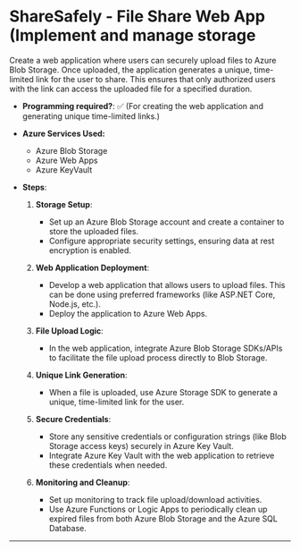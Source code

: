 # ShareSafely - File Share Web App (Implement and manage storage

Create a web application where users can securely upload files to Azure Blob Storage. Once uploaded, the application generates a unique, time-limited link for the user to share. This ensures that only authorized users with the link can access the uploaded file for a specified duration.

- **Programming required?**: ✅ (For creating the web application and generating unique time-limited links.)
  
- **Azure Services Used:**
  - Azure Blob Storage
  - Azure Web Apps
  - Azure KeyVault

  
- **Steps**:
   1. **Storage Setup**:
        - Set up an Azure Blob Storage account and create a container to store the uploaded files.
        - Configure appropriate security settings, ensuring data at rest encryption is enabled.
   
   2. **Web Application Deployment**:
        - Develop a web application that allows users to upload files. This can be done using preferred frameworks (like ASP.NET Core, Node.js, etc.).
        - Deploy the application to Azure Web Apps.
   
   3. **File Upload Logic**:
        - In the web application, integrate Azure Blob Storage SDKs/APIs to facilitate the file upload process directly to Blob Storage.
   
   
   4. **Unique Link Generation**:
        - When a file is uploaded, use Azure Storage SDK to generate a unique, time-limited link for the user.

   
   5. **Secure Credentials**:
        - Store any sensitive credentials or configuration strings (like Blob Storage access keys) securely in Azure Key Vault.
        - Integrate Azure Key Vault with the web application to retrieve these credentials when needed.
   
   6. **Monitoring and Cleanup**:
        - Set up monitoring to track file upload/download activities.
        - Use Azure Functions or Logic Apps to periodically clean up expired files from both Azure Blob Storage and the Azure SQL Database.

---
